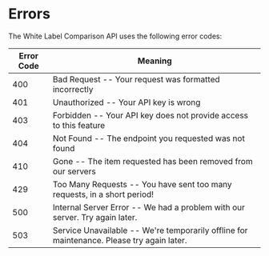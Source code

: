 # Errors

The White Label Comparison API uses the following error codes:


Error Code | Meaning
---------- | -------
400 | Bad Request -- Your request was formatted incorrectly
401 | Unauthorized -- Your API key is wrong
403 | Forbidden -- Your API key does not provide access to this feature
404 | Not Found -- The endpoint you requested was not found
410 | Gone -- The item requested has been removed from our servers
429 | Too Many Requests -- You have sent too many requests, in a short period!
500 | Internal Server Error -- We had a problem with our server. Try again later.
503 | Service Unavailable -- We're temporarily offline for maintenance. Please try again later.
